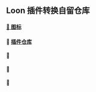 
## Loon 插件转换自留仓库


#### [👋 图标](https://github.com/O-Yang/loon/blob/main/tubiao.md)

> 

#### 👋 [插件仓库](https://github.com/O-Yang/loon/blob/main/ck.md)

> 

#### 👋 

> 

#### 👋 

> 

#### 👋 

> 

